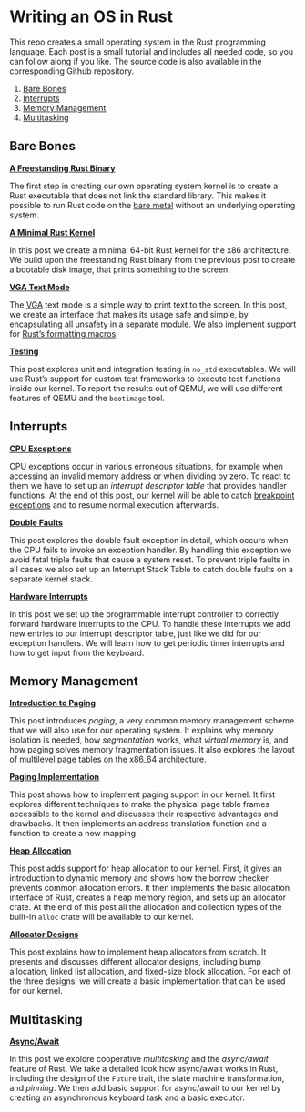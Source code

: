 # Writing an OS in Rust

This repo creates a small operating system in the Rust programming language. Each post is a small tutorial and includes all needed code, so you can follow along if you like. The source code is also available in the corresponding Github repository.

1. [Bare Bones](#bare-bones)
2. [Interrupts](#interrupts)
3. [Memory Management](#memory-management)
4. [Multitasking](#multitasking)

## Bare Bones

**[A Freestanding Rust Binary]**

The first step in creating our own operating system kernel is to create a Rust executable that does not link the standard library. This makes it possible to run Rust code on the [bare metal] without an underlying operating system.

[a freestanding rust binary]: 01-freestanding-rust-binary.md
[bare metal]: https://en.wikipedia.org/wiki/Bare_machine

**[A Minimal Rust Kernel]**

In this post we create a minimal 64-bit Rust kernel for the x86 architecture. We build upon the freestanding Rust binary from the previous post to create a bootable disk image, that prints something to the screen.

[a minimal rust kernel]: 02-minimal-rust-kernel.md

**[VGA Text Mode]**

The [VGA] text mode is a simple way to print text to the screen. In this post, we create an interface that makes its usage safe and simple, by encapsulating all unsafety in a separate module. We also implement support for [Rust’s formatting macros].

[vga text mode]: 03-vga-text-buffer.md
[vga]: https://en.wikipedia.org/wiki/VGA_text_mode
[rust’s formatting macros]: https://doc.rust-lang.org/std/fmt/#related-macros

**[Testing]**

This post explores unit and integration testing in `no_std` executables. We will use Rust’s support for custom test frameworks to execute test functions inside our kernel. To report the results out of QEMU, we will use different features of QEMU and the `bootimage` tool.

[testing]: 04-testing.md

## Interrupts

**[CPU Exceptions]**

CPU exceptions occur in various erroneous situations, for example when accessing an invalid memory address or when dividing by zero. To react to them we have to set up an _interrupt descriptor table_ that provides handler functions. At the end of this post, our kernel will be able to catch [breakpoint exceptions] and to resume normal execution afterwards.

[cpu exceptions]: 05-cpu-exceptions.md
[breakpoint exceptions]: https://wiki.osdev.org/Exceptions#Breakpoint

**[Double Faults]**

This post explores the double fault exception in detail, which occurs when the CPU fails to invoke an exception handler. By handling this exception we avoid fatal triple faults that cause a system reset. To prevent triple faults in all cases we also set up an Interrupt Stack Table to catch double faults on a separate kernel stack.

[double faults]: 06-double-faults.md

**[Hardware Interrupts]**

In this post we set up the programmable interrupt controller to correctly forward hardware interrupts to the CPU. To handle these interrupts we add new entries to our interrupt descriptor table, just like we did for our exception handlers. We will learn how to get periodic timer interrupts and how to get input from the keyboard.

[hardware interrupts]: 07-hardware-interrupts.md

## Memory Management

**[Introduction to Paging]**

This post introduces _paging_, a very common memory management scheme that we will also use for our operating system. It explains why memory isolation is needed, how _segmentation_ works, what _virtual memory_ is, and how paging solves memory fragmentation issues. It also explores the layout of multilevel page tables on the x86_64 architecture.

[introduction to paging]: 08-paging-introduction.md

**[Paging Implementation]**

This post shows how to implement paging support in our kernel. It first explores different techniques to make the physical page table frames accessible to the kernel and discusses their respective advantages and drawbacks. It then implements an address translation function and a function to create a new mapping.

[paging implementation]: 09-paging-implementation.md

**[Heap Allocation]**

This post adds support for heap allocation to our kernel. First, it gives an introduction to dynamic memory and shows how the borrow checker prevents common allocation errors. It then implements the basic allocation interface of Rust, creates a heap memory region, and sets up an allocator crate. At the end of this post all the allocation and collection types of the built-in `alloc` crate will be available to our kernel.

[heap allocation]: 10-heap-allocation.md

**[Allocator Designs]**

This post explains how to implement heap allocators from scratch. It presents and discusses different allocator designs, including bump allocation, linked list allocation, and fixed-size block allocation. For each of the three designs, we will create a basic implementation that can be used for our kernel.

[allocator designs]: 11-allocator-designs.md

## Multitasking

**[Async/Await]**

In this post we explore cooperative _multitasking_ and the _async/await_ feature of Rust. We take a detailed look how async/await works in Rust, including the design of the `Future` trait, the state machine transformation, and _pinning_. We then add basic support for async/await to our kernel by creating an asynchronous keyboard task and a basic executor.

[async/await]: 12-async-await.md
